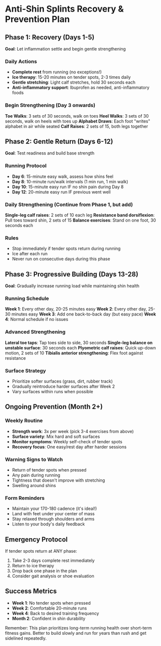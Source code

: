# Anti-Shin Splints Recovery & Prevention Plan

## Phase 1: Recovery (Days 1-5)

**Goal**: Let inflammation settle and begin gentle strengthening

### Daily Actions

- **Complete rest** from running (no exceptions!)
- **Ice therapy**: 15-20 minutes on tender spots, 2-3 times daily
- **Gentle stretching**: Light calf stretches, hold 30 seconds each
- **Anti-inflammatory support**: Ibuprofen as needed, anti-inflammatory foods

### Begin Strengthening (Day 3 onwards)

**Toe Walks**: 3 sets of 30 seconds, walk on toes **Heel Walks**: 3 sets of 30 seconds, walk on heels with toes up **Alphabet Draws**: Each foot "writes" alphabet in air while seated **Calf Raises**: 2 sets of 15, both legs together

## Phase 2: Gentle Return (Days 6-12)

**Goal**: Test readiness and build base strength

### Running Protocol

- **Day 6**: 15-minute easy walk, assess how shins feel
- **Day 8**: 10-minute run/walk intervals (1 min run, 1 min walk)
- **Day 10**: 15-minute easy run IF no shin pain during Day 8
- **Day 12**: 20-minute easy run IF previous went well

### Daily Strengthening (Continue from Phase 1, but add)

**Single-leg calf raises**: 2 sets of 10 each leg **Resistance band dorsiflexion**: Pull toes toward shin, 2 sets of 15 **Balance exercises**: Stand on one foot, 30 seconds each

### Rules

- Stop immediately if tender spots return during running
- Ice after each run
- Never run on consecutive days during this phase

## Phase 3: Progressive Building (Days 13-28)

**Goal**: Gradually increase running load while maintaining shin health

### Running Schedule

**Week 1**: Every other day, 20-25 minutes easy **Week 2**: Every other day, 25-30 minutes easy **Week 3**: Add one back-to-back day (but easy pace) **Week 4**: Normal schedule if no issues

### Advanced Strengthening

**Lateral toe taps**: Tap toes side to side, 30 seconds **Single-leg balance on unstable surface**: 30 seconds each **Plyometric calf raises**: Quick up-down motion, 2 sets of 10 **Tibialis anterior strengthening**: Flex foot against resistance

### Surface Strategy

- Prioritize softer surfaces (grass, dirt, rubber track)
- Gradually reintroduce harder surfaces after Week 2
- Vary surfaces within runs when possible

## Ongoing Prevention (Month 2+)

### Weekly Routine

- **Strength work**: 3x per week (pick 3-4 exercises from above)
- **Surface variety**: Mix hard and soft surfaces
- **Monitor symptoms**: Weekly self-check of tender spots
- **Recovery focus**: One easy/rest day after harder sessions

### Warning Signs to Watch

- Return of tender spots when pressed
- Any pain during running
- Tightness that doesn't improve with stretching
- Swelling around shins

### Form Reminders

- Maintain your 170-180 cadence (it's ideal!)
- Land with feet under your center of mass
- Stay relaxed through shoulders and arms
- Listen to your body's daily feedback

## Emergency Protocol

If tender spots return at ANY phase:

1. Take 2-3 days complete rest immediately
2. Return to ice therapy
3. Drop back one phase in the plan
4. Consider gait analysis or shoe evaluation

## Success Metrics

- **Week 1**: No tender spots when pressed
- **Week 2**: Comfortable 20-minute runs
- **Week 4**: Back to desired training frequency
- **Month 2**: Confident in shin durability

Remember: This plan prioritizes long-term running health over short-term fitness gains. Better to build slowly and run for years than rush and get sidelined repeatedly.